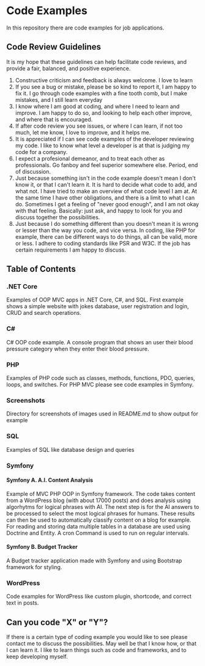 
# Code Examples 

In this repository there are code examples for job applications.

## Code Review Guidelines

It is my hope that these guidelines can help facilitate code reviews, and provide a fair, balanced, and positive experience.

1. Constructive criticism and feedback is always welcome. I love to learn
2. If you see a bug or mistake, please be so kind to report it, I am happy to fix it. 
I go through code examples with a fine tooth comb, but I make mistakes, and I still learn everyday
3. I know where I am good at coding, and where I need to learn and improve. I am happy to do so, and looking to help each other improve, and where that is encouraged.
4. If after code review you see issues, or where I can learn, if not too much, let me know, I love to improve, and it helps me.
3. It is appreciated if I can see code examples of the developer reviewing my code. I like to know what level a developer is at that is judging my code for a company.
4. I expect a profesional demeanor, and to treat each other as  professionals. Go fanboy and feel superior somewhere else. Period, end of discussion.
5. Just because something isn't in the code example doesn't mean I don't know it, or that I can't learn it. It is hard to decide what code to add, and what not. 
I have tried to make an overview of what code level I am at. At the same time I have other obligations, and there is a limit to what I can do. Sometimes I get
a feeling of "never good enough", and I am not okay with that feeling. 
Basically: just ask, and happy to look for you and discuss together the possibilities.
7. Just because I do something different than you doesn't mean it is wrong or lesser than the way you code, and vice versa.
In coding, like PHP for example, there can be different ways to do things, all can be valid, more or less. 
I adhere to coding standards like PSR and W3C. If the job has certain requirements I am happy to discuss. 

## Table of Contents

### .NET Core

Examples of OOP MVC apps in .NET Core, C#, and SQL. First example shows a simple website with jokes database, user registration and login, CRUD and search operations. 

### C#

C# OOP code example. A console program that shows an user their blood pressure category when they enter their blood pressure.

### PHP

Examples of PHP code such as classes, methods,  functions, PDO, queries, loops, and switches. For PHP MVC please see code examples in Symfony.

### Screenshots

Directory for screenshots of images used in README.md to show output for example

### SQL

Examples of SQL like database design and queries

### Symfony

#### Symfony A. A.I. Content Analysis

  Example of MVC PHP OOP in Symfony framework. The code takes content from a WordPress blog (with about 17000 posts)     and does analysis using algorhytms for logical phrases with AI. The next step is for the AI answers to be processed to select the most logical phrases for humans. These results can then be used to automatically classify content on a blog for example. For reading and storing data multiple tables in a database are used using Doctrine and Entity. A cron Command is used to run on regular intervals. 


#### Symfony B. Budget Tracker

A Budget tracker application made with Symfony and using Bootstrap framework for styling.

### WordPress

Code examples for WordPress like custom plugin, shortcode, and correct text in posts.

## Can you code "X" or "Y"?

If there is a certain type of coding example you would like to see please contact me to discuss the possibilities.
May well be that I know how, or that I can learn it. I like to learn things such as code and frameworks, and to keep developing myself.







